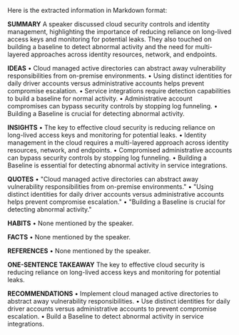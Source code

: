 Here is the extracted information in Markdown format:

**SUMMARY**
A speaker discussed cloud security controls and identity management, highlighting the importance of reducing reliance on long-lived access keys and monitoring for potential leaks. They also touched on building a baseline to detect abnormal activity and the need for multi-layered approaches across identity resources, network, and endpoints.

**IDEAS**
• Cloud managed active directories can abstract away vulnerability responsibilities from on-premise environments.
• Using distinct identities for daily driver accounts versus administrative accounts helps prevent compromise escalation.
• Service integrations require detection capabilities to build a baseline for normal activity.
• Administrative account compromises can bypass security controls by stopping log funneling.
• Building a Baseline is crucial for detecting abnormal activity.

**INSIGHTS**
• The key to effective cloud security is reducing reliance on long-lived access keys and monitoring for potential leaks.
• Identity management in the cloud requires a multi-layered approach across identity resources, network, and endpoints.
• Compromised administrative accounts can bypass security controls by stopping log funneling.
• Building a Baseline is essential for detecting abnormal activity in service integrations.

**QUOTES**
• "Cloud managed active directories can abstract away vulnerability responsibilities from on-premise environments."
• "Using distinct identities for daily driver accounts versus administrative accounts helps prevent compromise escalation."
• "Building a Baseline is crucial for detecting abnormal activity."

**HABITS**
• None mentioned by the speaker.

**FACTS**
• None mentioned by the speaker.

**REFERENCES**
• None mentioned by the speaker.

**ONE-SENTENCE TAKEAWAY**
The key to effective cloud security is reducing reliance on long-lived access keys and monitoring for potential leaks.

**RECOMMENDATIONS**
• Implement cloud managed active directories to abstract away vulnerability responsibilities.
• Use distinct identities for daily driver accounts versus administrative accounts to prevent compromise escalation.
• Build a Baseline to detect abnormal activity in service integrations.

